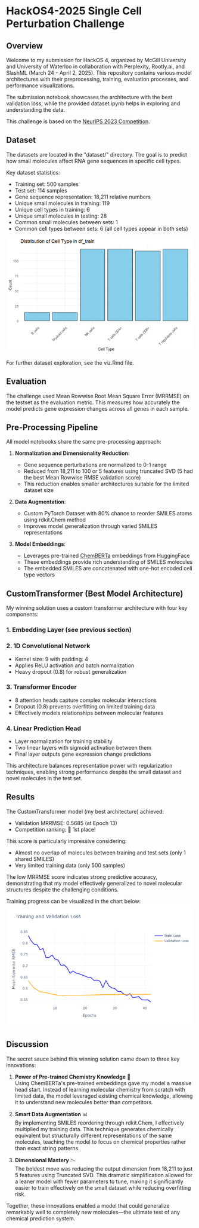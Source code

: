 # HackOS4-2025 Single Cell Perturbation Challenge

## Overview 
Welcome to my submission for HackOS 4, organized by McGill University and University of Waterloo in collaboration with Perplexity, Rootly.ai, and SlashML (March 24 - April 2, 2025). This repository contains various model architectures with their preprocessing, training, evaluation processes, and performance visualizations.

The submission notebook showcases the architecture with the best validation loss, while the provided dataset.ipynb helps in exploring and understanding the data.

This challenge is based on the [NeurIPS 2023 Competition](https://www.kaggle.com/competitions/open-problems-single-cell-perturbations/overview).

## Dataset
The datasets are located in the "dataset/" directory. The goal is to predict how small molecules affect RNA gene sequences in specific cell types.

Key dataset statistics:
- Training set: 500 samples
- Test set: 114 samples
- Gene sequence representation: 18,211 relative numbers
- Unique small molecules in training: 119
- Unique cell types in training: 6
- Unique small molecules in testing: 28
- Common small molecules between sets: 1
- Common cell types between sets: 6 (all cell types appear in both sets)

![Cell Type Distribution](images/cell_type_df_train_distribution.png)

For further dataset exploration, see the viz.Rmd file.

## Evaluation
The challenge used Mean Rowwise Root Mean Square Error (MRRMSE) on the testset as the evaluation metric. This measures how accurately the model predicts gene expression changes across all genes in each sample.

## Pre-Processing Pipeline
All model notebooks share the same pre-processing approach:

1. **Normalization and Dimensionality Reduction**: 
    - Gene sequence perturbations are normalized to 0-1 range
    - Reduced from 18,211 to 100 or 5 features using truncated SVD (5 had the best Mean Rowwise RMSE validation score)
    - This reduction enables smaller architectures suitable for the limited dataset size

2. **Data Augmentation**:
    - Custom PyTorch Dataset with 80% chance to reorder SMILES atoms using rdkit.Chem method
    - Improves model generalization through varied SMILES representations

3. **Model Embeddings**:
    - Leverages pre-trained [ChemBERTa](https://huggingface.co/seyonec/ChemBERTa-zinc-base-v1) embeddings from HuggingFace
    - These embeddings provide rich understanding of SMILES molecules
    - The embedded SMILES are concatenated with one-hot encoded cell type vectors

## CustomTransformer (Best Model Architecture)

My winning solution uses a custom transformer architecture with four key components:

### 1. Embedding Layer (see previous section)

### 2. 1D Convolutional Network
- Kernel size: 9 with padding: 4
- Applies ReLU activation and batch normalization
- Heavy dropout (0.8) for robust generalization

### 3. Transformer Encoder
- 8 attention heads capture complex molecular interactions
- Dropout (0.8) prevents overfitting on limited training data
- Effectively models relationships between molecular features

### 4. Linear Prediction Head
- Layer normalization for training stability
- Two linear layers with sigmoid activation between them
- Final layer outputs gene expression change predictions

This architecture balances representation power with regularization techniques, enabling strong performance despite the small dataset and novel molecules in the test set.

## Results
The CustomTransformer model (my best architecture) achieved:
- Validation MRRMSE: 0.5685 (at Epoch 13)
- Competition ranking: 🥇 1st place!

This score is particularly impressive considering:
- Almost no overlap of molecules between training and test sets (only 1 shared SMILES)
- Very limited training data (only 500 samples)

The low MRRMSE score indicates strong predictive accuracy, demonstrating that my model effectively generalized to novel molecular structures despite the challenging conditions.

Training progress can be visualized in the chart below:
![Custom Transformer Training scores](images/CustomTransformerTrainingLineChart.png)

## Discussion
The secret sauce behind this winning solution came down to three key innovations:

1. **Power of Pre-trained Chemistry Knowledge** 🧪  
   Using ChemBERTa's pre-trained embeddings gave my model a massive head start. Instead of learning molecular chemistry from scratch with limited data, the model leveraged existing chemical knowledge, allowing it to understand new molecules better than competitors.

2. **Smart Data Augmentation** 📊  
   By implementing SMILES reordering through rdkit.Chem, I effectively multiplied my training data. This technique generates chemically equivalent but structurally different representations of the same molecules, teaching the model to focus on chemical properties rather than exact string patterns.

3. **Dimensional Mastery** 📉  
   The boldest move was reducing the output dimension from 18,211 to just 5 features using Truncated SVD. This dramatic simplification allowed for a leaner model with fewer parameters to tune, making it significantly easier to train effectively on the small dataset while reducing overfitting risk.

Together, these innovations enabled a model that could generalize remarkably well to completely new molecules—the ultimate test of any chemical prediction system.